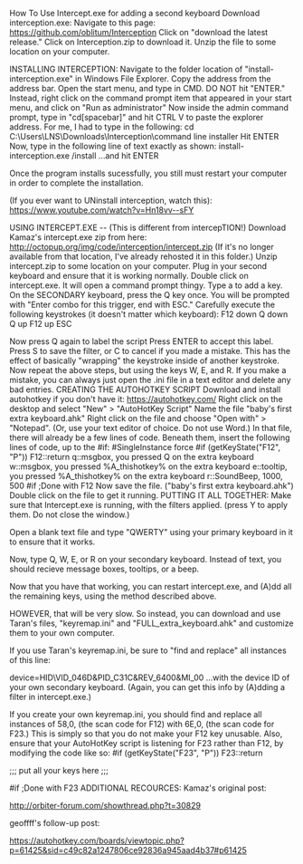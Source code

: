 How To Use Intercept.exe for adding a second keyboard
Download interception.exe:
Navigate to this page:
https://github.com/oblitum/Interception
Click on "download the latest release."
Click on Interception.zip to download it.
Unzip the file to some location on your computer.

INSTALLING INTERCEPTION:
Navigate to the folder location of "install-interception.exe" in Windows File Explorer.
Copy the address from the address bar.
Open the start menu, and type in CMD. DO NOT hit "ENTER."
Instead, right click on the command prompt item that appeared in your start menu, and click on "Run as administrator"
Now inside the admin command prompt, type in "cd[spacebar]" and hit CTRL V to paste the explorer address. For me, I had to type in the following:
cd C:\Users\LNS\Downloads\Interception\command line installer
Hit ENTER
Now, type in the following line of text exactly as shown:
install-interception.exe /install
...and hit ENTER

Once the program installs sucessfully, you still must restart your computer in order to complete the installation.

(If you ever want to UNinstall interception, watch this): https://www.youtube.com/watch?v=Hn18vv--sFY

USING INTERCEPT.EXE -- (This is different from intercepTION!)
Download Kamaz's intercept.exe zip from here:
http://octopup.org/img/code/interception/intercept.zip (If it's no longer available from that location, I've already rehosted it in this folder.)
Unzip intercept.zip to some location on your computer.
Plug in your second keyboard and ensure that it is working normally.
Double click on intercept.exe. It will open a command prompt thingy.
Type a to add a key.
On the SECONDARY keyboard, press the Q key once.
You will be prompted with "Enter combo for this trigger, end with ESC."
Carefully execute the following keystrokes (it doesn't matter which keyboard):
F12 down Q down Q up F12 up ESC

Now press Q again to label the script
Press ENTER to accept this label.
Press S to save the filter, or C to cancel if you made a mistake.
This has the effect of basically "wrapping" the keystroke inside of another keystroke.
Now repeat the above steps, but using the keys W, E, and R.
If you make a mistake, you can always just open the .ini file in a text editor and delete any bad entries.
CREATING THE AUTOHOTKEY SCRIPT
Download and install autohotkey if you don't have it:
https://autohotkey.com/
Right click on the desktop and select "New" > "AutoHotKey Script"
Name the file "baby's first extra keyboard.ahk"
Right click on the file and choose "Open with" > "Notepad". (Or, use your text editor of choice. Do not use Word.)
In that file, there will already be a few lines of code. Beneath them, insert the following lines of code, up to the #if:
#SingleInstance force
#if (getKeyState("F12", "P"))
F12::return
q::msgbox, you pressed Q on the extra keyboard
w::msgbox, you pressed %A_thishotkey% on the extra keyboard
e::tooltip, you pressed %A_thishotkey% on the extra keyboard
r::SoundBeep, 1000, 500
#if
;Done with F12
Now save the file. ("baby's first extra keyboard.ahk")
Double click on the file to get it running.
PUTTING IT ALL TOGETHER:
Make sure that Intercept.exe is running, with the filters applied. (press Y to apply them. Do not close the window.)

Open a blank text file and type "QWERTY" using your primary keyboard in it to ensure that it works.

Now, type Q, W, E, or R on your secondary keyboard. Instead of text, you should recieve message boxes, tooltips, or a beep.

Now that you have that working, you can restart intercept.exe, and (A)dd all the remaining keys, using the method described above.

HOWEVER, that will be very slow. So instead, you can download and use Taran's files, "keyremap.ini" and "FULL_extra_keyboard.ahk" and customize them to your own computer.

If you use Taran's keyremap.ini, be sure to "find and replace" all instances of this line:

device=HID\VID_046D&PID_C31C&REV_6400&MI_00
...with the device ID of your own secondary keyboard. (Again, you can get this info by (A)dding a filter in intercept.exe.)

If you create your own keyremap.ini, you should find and replace all instances of 58,0, (the scan code for F12) with 6E,0, (the scan code for F23.) This is simply so that you do not make your F12 key unusable.
Also, ensure that your AutoHotKey script is listening for F23 rather than F12, by modifying the code like so:
#if (getKeyState("F23", "P"))
F23::return

;;; put all your keys here ;;;

#if
;Done with F23
ADDITIONAL RECOURCES:
Kamaz's original post:

http://orbiter-forum.com/showthread.php?t=30829

geoffff's follow-up post:

https://autohotkey.com/boards/viewtopic.php?p=61425&sid=c49c82a1247806ce92836a945aad4b37#p61425